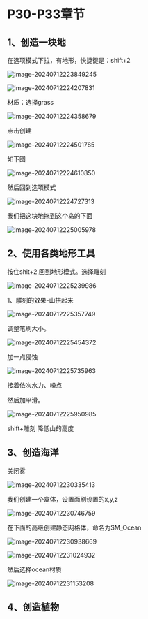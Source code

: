 # P30-P33章节

## 1、创造一块地

在选项模式下拉，有地形，快捷键是：shift+2

![image-20240712223849245](https://github.com/gosaintmrc/unreal-engine-learn/blob/main/课程章节内容/006_初涉地形/img/01.png)



![image-20240712224207831](https://github.com/gosaintmrc/unreal-engine-learn/blob/main/课程章节内容/006_初涉地形/img/02.png)

材质：选择grass

![image-20240712224358679](https://github.com/gosaintmrc/unreal-engine-learn/blob/main/课程章节内容/006_初涉地形/img/03.png)

点击创建

![image-20240712224501785](https://github.com/gosaintmrc/unreal-engine-learn/blob/main/课程章节内容/006_初涉地形/img/04.png)



如下图

![image-20240712224610850](https://github.com/gosaintmrc/unreal-engine-learn/blob/main/课程章节内容/006_初涉地形/img/05.png)



然后回到选项模式

![image-20240712224727313](https://github.com/gosaintmrc/unreal-engine-learn/blob/main/课程章节内容/006_初涉地形/img/06.png)



我们把这块地拖到这个岛的下面

![image-20240712225005978](https://github.com/gosaintmrc/unreal-engine-learn/blob/main/课程章节内容/006_初涉地形/img/07.png)

## 2、使用各类地形工具

按住shit+2,回到地形模式。选择雕刻

![image-20240712225239986](https://github.com/gosaintmrc/unreal-engine-learn/blob/main/课程章节内容/006_初涉地形/img/08.png)



1、雕刻的效果-山拱起来

![image-20240712225357749](https://github.com/gosaintmrc/unreal-engine-learn/blob/main/课程章节内容/006_初涉地形/img/09.png)

调整笔刷大小。

![image-20240712225454372](https://github.com/gosaintmrc/unreal-engine-learn/blob/main/课程章节内容/006_初涉地形/img/10.png)



加一点侵蚀

![image-20240712225735963](https://github.com/gosaintmrc/unreal-engine-learn/blob/main/课程章节内容/006_初涉地形/img/11.png)

接着依次水力、噪点

然后加平滑。

![image-20240712225950985](https://github.com/gosaintmrc/unreal-engine-learn/blob/main/课程章节内容/006_初涉地形/img/17.png)



shift+雕刻 降低山的高度

## 3、创造海洋

关闭雾

![image-20240712230335413](https://github.com/gosaintmrc/unreal-engine-learn/blob/main/课程章节内容/006_初涉地形/img/12.png)



我们创建一个盒体，设置面刷设置的x,y,z

![image-20240712230746759](https://github.com/gosaintmrc/unreal-engine-learn/blob/main/课程章节内容/006_初涉地形/img/13.png)



在下面的高级创建静态网格体，命名为SM_Ocean

![image-20240712230938669](https://github.com/gosaintmrc/unreal-engine-learn/blob/main/课程章节内容/006_初涉地形/img/14.png)



![image-20240712231024932](https://github.com/gosaintmrc/unreal-engine-learn/blob/main/课程章节内容/006_初涉地形/img/15.png)



然后选择ocean材质

![image-20240712231153208](https://github.com/gosaintmrc/unreal-engine-learn/blob/main/课程章节内容/006_初涉地形/img/16.png)

## 4、创造植物



